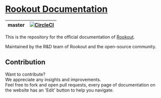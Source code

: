 # [Rookout Documentation](https://docs.rookout.com/)

| master | [![CircleCI](https://circleci.com/gh/Rookout/docs/tree/master.svg?style=svg)](https://circleci.com/gh/Rookout/docs/tree/master) |
|:---:|:---:|

This is the repository for the official documentation of [Rookout](https://docs.rookout.com/).

Maintained by the R&D team of Rookout and the open-source community.

## Contribution

Want to contribute?  
We appreciate any insights and improvements.  
Feel free to fork and open pull requests, every page of documentation on the website has an 'Edit' button to help you
navigate.

